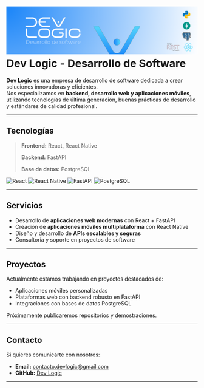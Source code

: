 # ![Logo](bannerNuew.png) Dev Logic - Desarrollo de Software

**Dev Logic** es una empresa de desarrollo de software dedicada a crear soluciones innovadoras y eficientes.  
Nos especializamos en **backend, desarrollo web y aplicaciones móviles**, utilizando tecnologías de última generación, buenas prácticas de desarrollo y estándares de calidad profesional.

---

## Tecnologías

> <p><strong>Frontend:</strong> React, React Native</p>  
> <p><strong>Backend:</strong> FastAPI</p>  
> <p><strong>Base de datos:</strong> PostgreSQL</p>  

<p>
  <img src="https://img.shields.io/badge/React-18-blue?logo=react&logoColor=white" alt="React" />
  <img src="https://img.shields.io/badge/React%20Native-0.73-61DAFB?logo=react&logoColor=black" alt="React Native" />
  <img src="https://img.shields.io/badge/FastAPI-0.110-009688?logo=fastapi&logoColor=white" alt="FastAPI" />
  <img src="https://img.shields.io/badge/PostgreSQL-16-blue?logo=postgresql&logoColor=white" alt="PostgreSQL" />
</p>

---

## Servicios

- Desarrollo de **aplicaciones web modernas** con React + FastAPI  
- Creación de **aplicaciones móviles multiplataforma** con React Native  
- Diseño y desarrollo de **APIs escalables y seguras**  
- Consultoría y soporte en proyectos de software  

---

## Proyectos

Actualmente estamos trabajando en proyectos destacados de:  
- Aplicaciones móviles personalizadas  
- Plataformas web con backend robusto en FastAPI  
- Integraciones con bases de datos PostgreSQL  

Próximamente publicaremos repositorios y demostraciones.

---

## Contacto

Si quieres comunicarte con nosotros:  
- **Email:** contacto.devlogic@gmail.com  
- **GitHub:** [Dev Logic](https://github.com/Dev-Logic-Desarrollo-de-software)  

---
